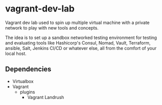 # vagrant-dev-lab
Vagrant dev lab used to spin up multiple virtual machine with a private network to play with new tools and concepts.

The idea is to set up a sandbox networked testing environment for testing and evaluating tools like Hashicorp's Consul, Nomad, Vault, Terraform, ansible, Salt, Jenkins CI/CD or whatever else, 
all from the comfort of your local host.

## Dependencies
- Virtualbox
- Vagrant
    - plugins
        - Vagrant Landrush
